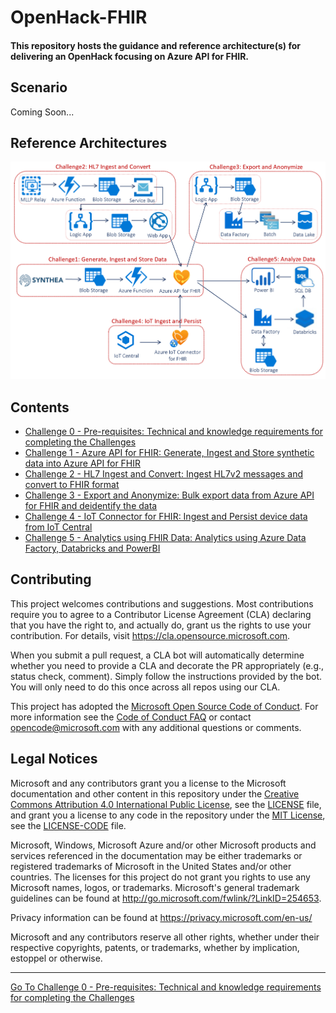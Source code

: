 # OpenHack-FHIR

#### This repository hosts the guidance and reference architecture(s) for delivering an OpenHack focusing on Azure API for FHIR.

## Scenario
Coming Soon... 

## Reference Architectures
<center><img src="images//azure-api-fhir-paas.png" width="850"></center>

## Contents

* [Challenge 0 - Pre-requisites: Technical and knowledge requirements for completing the Challenges](./Challenge0-Prerequistes/ReadMe.md)
* [Challenge 1 - Azure API for FHIR: Generate, Ingest and Store synthetic data into Azure API for FHIR](./Challenge1-AzureAPIforFHIR/ReadMe.md)
* [Challenge 2 - HL7 Ingest and Convert: Ingest HL7v2 messages and convert to FHIR format](./Challenge2-HL7IngestandConvert/ReadMe.md)
* [Challenge 3 - Export and Anonymize: Bulk export data from Azure API for FHIR and deidentify the data](./Challenge3-ExportandAnonymizeData/ReadMe.md)
* [Challenge 4 - IoT Connector for FHIR: Ingest and Persist device data from IoT Central](./Challenge4-IoTFHIRConnector/ReadMe.md)
* [Challenge 5 - Analytics using FHIR Data: Analytics using Azure Data Factory, Databricks and PowerBI](./Challenge5-AzureDataAnalytics/ReadMe.md)

## Contributing

This project welcomes contributions and suggestions.  Most contributions require you to agree to a
Contributor License Agreement (CLA) declaring that you have the right to, and actually do, grant us
the rights to use your contribution. For details, visit https://cla.opensource.microsoft.com.

When you submit a pull request, a CLA bot will automatically determine whether you need to provide
a CLA and decorate the PR appropriately (e.g., status check, comment). Simply follow the instructions
provided by the bot. You will only need to do this once across all repos using our CLA.

This project has adopted the [Microsoft Open Source Code of Conduct](https://opensource.microsoft.com/codeofconduct/).
For more information see the [Code of Conduct FAQ](https://opensource.microsoft.com/codeofconduct/faq/) or
contact [opencode@microsoft.com](mailto:opencode@microsoft.com) with any additional questions or comments.

## Legal Notices

Microsoft and any contributors grant you a license to the Microsoft documentation and other content
in this repository under the [Creative Commons Attribution 4.0 International Public License](https://creativecommons.org/licenses/by/4.0/legalcode),
see the [LICENSE](LICENSE) file, and grant you a license to any code in the repository under the [MIT License](https://opensource.org/licenses/MIT), see the
[LICENSE-CODE](LICENSE-CODE) file.

Microsoft, Windows, Microsoft Azure and/or other Microsoft products and services referenced in the documentation
may be either trademarks or registered trademarks of Microsoft in the United States and/or other countries.
The licenses for this project do not grant you rights to use any Microsoft names, logos, or trademarks.
Microsoft's general trademark guidelines can be found at http://go.microsoft.com/fwlink/?LinkID=254653.

Privacy information can be found at https://privacy.microsoft.com/en-us/

Microsoft and any contributors reserve all other rights, whether under their respective copyrights, patents,
or trademarks, whether by implication, estoppel or otherwise.


***

[Go To Challenge 0 - Pre-requisites: Technical and knowledge requirements for completing the Challenges](./Challenge0-Prerequistes/ReadMe.md)

